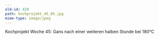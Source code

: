```yaml
---
old-id: 429
path: kochprojekt_45_05.jpg
mime-type: image/jpeg
---
```

Kochprojekt Woche 45:
Gans nach einer weiteren halben Stunde bei 180°C
